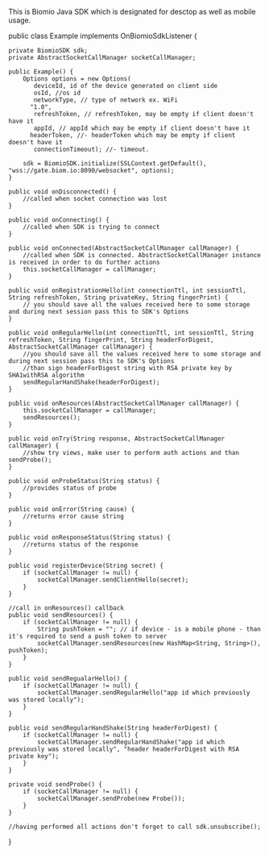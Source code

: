 This is Biomio Java SDK which is designated for desctop as well as mobile usage.

public class Example implements OnBiomioSdkListener {

    private BiomioSDK sdk;
    private AbstractSocketCallManager socketCallManager;

    public Example() {
        Options options = new Options(
           deviceId, id of the device generated on client side
           osId, //os id
           networkType, // type of network ex. WiFi
          "1.0",
           refreshToken, // refreshToken, may be empty if client doesn't have it
           appId, // appId which may be empty if client doesn't have it
          headerToken, //- headerToken which may be empty if client doesn't have it
           connectionTimeout); //- timeout.

        sdk = BiomioSDK.initialize(SSLContext.getDefault(), "wss://gate.biom.io:8090/websocket", options);
    }

    public void onDisconnected() {
        //called when socket connection was lost
    }

    public void onConnecting() {
        //called when SDK is trying to connect
    }

    public void onConnected(AbstractSocketCallManager callManager) {
        //called when SDK is connected. AbstractSocketCallManager instance is received in order to do further actions
        this.socketCallManager = callManager;
    }

    public void onRegistrationHello(int connectionTtl, int sessionTtl, String refreshToken, String privateKey, String fingerPrint) {
        // you should save all the values received here to some storage and during next session pass this to SDK's Options
    }

    public void onRegularHello(int connectionTtl, int sessionTtl, String refreshToken, String fingerPrint, String headerForDigest, AbstractSocketCallManager callManager) {
        //you should save all the values received here to some storage and during next session pass this to SDK's Options
        //than sign headerForDigest string with RSA private key by SHA1withRSA algorithm
        sendRegularHandShake(headerForDigest);
    }

    public void onResources(AbstractSocketCallManager callManager) {
        this.socketCallManager = callManager;
        sendResources();
    }

    public void onTry(String response, AbstractSocketCallManager callManager) {
        //show try views, make user to perform auth actions and than sendProbe();
    }

    public void onProbeStatus(String status) {
        //provides status of probe
    }

    public void onError(String cause) {
        //returns error cause string
    }

    public void onResponseStatus(String status) {
        //returns status of the response
    }

    public void registerDevice(String secret) {
        if (socketCallManager != null) {
            socketCallManager.sendClientHello(secret);
        }
    }

    //call in onResources() callback
    public void sendResources() {
        if (socketCallManager != null) {
            String pushToken = ""; // if device - is a mobile phone - than it's required to send a push token to server
            socketCallManager.sendResources(new HashMap<String, String>(), pushToken);
        }
    }

    public void sendRegualarHello() {
        if (socketCallManager != null) {
            socketCallManager.sendRegularHello("app id which previously was stored locally");
        }
    }

    public void sendRegularHandShake(String headerForDigest) {
        if (socketCallManager != null) {
            socketCallManager.sendRegularHandShake("app id which previously was stored locally", "header headerForDigest with RSA private key");
        }
    }

    private void sendProbe() {
        if (socketCallManager != null) {
            socketCallManager.sendProbe(new Probe());
        }
    }

    //having performed all actions don't forget to call sdk.unsubscribe();
}